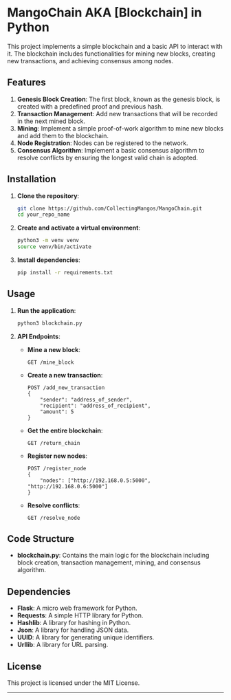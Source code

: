 # MangoChain AKA [Blockchain] in Python

This project implements a simple blockchain and a basic API to interact with it. The blockchain includes functionalities for mining new blocks, creating new transactions, and achieving consensus among nodes.

## Features

1. **Genesis Block Creation**: The first block, known as the genesis block, is created with a predefined proof and previous hash.
2. **Transaction Management**: Add new transactions that will be recorded in the next mined block.
3. **Mining**: Implement a simple proof-of-work algorithm to mine new blocks and add them to the blockchain.
4. **Node Registration**: Nodes can be registered to the network.
5. **Consensus Algorithm**: Implement a basic consensus algorithm to resolve conflicts by ensuring the longest valid chain is adopted.

## Installation

1. **Clone the repository**:
    ```bash
    git clone https://github.com/CollectingMangos/MangoChain.git
    cd your_repo_name
    ```

2. **Create and activate a virtual environment**:
    ```bash
    python3 -m venv venv
    source venv/bin/activate
    ```

3. **Install dependencies**:
    ```bash
    pip install -r requirements.txt
    ```

## Usage

1. **Run the application**:
    ```bash
    python3 blockchain.py
    ```

2. **API Endpoints**:
    - **Mine a new block**:
        ```http
        GET /mine_block
        ```
    - **Create a new transaction**:
        ```http
        POST /add_new_transaction
        {
            "sender": "address_of_sender",
            "recipient": "address_of_recipient",
            "amount": 5
        }
        ```
    - **Get the entire blockchain**:
        ```http
        GET /return_chain
        ```
    - **Register new nodes**:
        ```http
        POST /register_node
        {
            "nodes": ["http://192.168.0.5:5000", "http://192.168.0.6:5000"]
        }
        ```
    - **Resolve conflicts**:
        ```http
        GET /resolve_node
        ```

## Code Structure

- **blockchain.py**: Contains the main logic for the blockchain including block creation, transaction management, mining, and consensus algorithm.

## Dependencies

- **Flask**: A micro web framework for Python.
- **Requests**: A simple HTTP library for Python.
- **Hashlib**: A library for hashing in Python.
- **Json**: A library for handling JSON data.
- **UUID**: A library for generating unique identifiers.
- **Urllib**: A library for URL parsing.

## License

This project is licensed under the MIT License.

---
